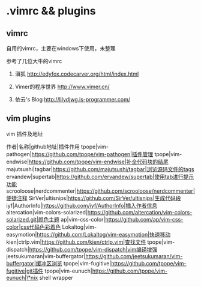 .vimrc && plugins
======

vimrc
-----

自用的vimrc，主要在windows下使用，未整理

参考了几位大牛的vimrc

1. 滇狐 http://edyfox.codecarver.org/html/index.html

2. Vimer的程序世界 http://www.vimer.cn/

3. 依云's Blog http://lilydjwg.is-programmer.com/

vim plugins
------

vim 插件及地址

作者|名称|github地址|插件作用
tpope|vim-pathogen|https://github.com/tpope/vim-pathogen|插件管理
tpope|vim-endwise|https://github.com/tpope/vim-endwise|补全代码块的结尾
majutsushi|tagbar|https://github.com/majutsushi/tagbar|浏览源码文件的tags
ervandew|supertab|https://github.com/ervandew/supertab|使用tab进行提示功能
scrooloose|nerdcommenter|https://github.com/scrooloose/nerdcommenter|便捷注释
SirVer|ultisnips|https://github.com/SirVer/ultisnips|生成代码段
iyf|AuthorInfo|https://github.com/iyf/AuthorInfo|插入作者信息
altercation|vim-colors-solarized|https://github.com/altercation/vim-colors-solarized.git|颜色主题
ap|vim-css-color|https://github.com/ap/vim-css-color|css代码色彩着色
Lokaltog|vim-easymotion|https://github.com/Lokaltog/vim-easymotion|快速移动
kien|ctrlp.vim|https://github.com/kien/ctrlp.vim|查找文件
tpope|vim-dispatch|https://github.com/tpope/vim-dispatch|vim编译增强
jeetsukumaran|vim-buffergator|https://github.com/jeetsukumaran/vim-buffergator|缓冲区浏览
tpope|vim-fugitive|https://github.com/tpope/vim-fugitive|git插件
tpope|vim-eunuch|https://github.com/tpope/vim-eunuch|\*nix shell wrapper
